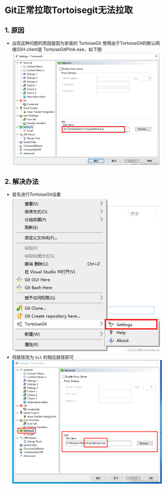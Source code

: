 # Git正常拉取Tortoisegit无法拉取

## 1. 原因

- 出现这种问题的原因是因为安装的 TortoiseGit 使用由于TortoiseGit的默认网络SSH client是 TortoiseGitPlink.exe，如下图  
  ![image-20250123001035342](images/image-20250123001035342.png)

## 2. 解决办法

- 首先进行TortoiseGit设置  
  ![image-20250123001213333](images/image-20250123001213333.png)
- 将路径改为 `Git` 的相应路径即可  
  ![image-20250123001256063](images/image-20250123001256063.png)
